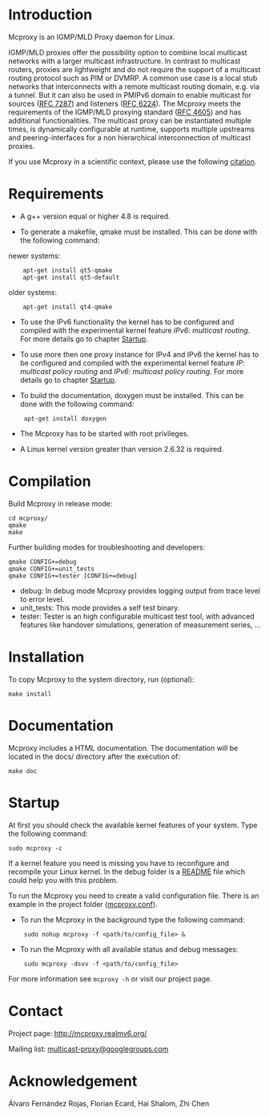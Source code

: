 Introduction
============
Mcproxy is an IGMP/MLD Proxy daemon for Linux.

IGMP/MLD proxies offer the possibility option to combine local multicast
networks with a larger multicast infrastructure. In contrast to multicast
routers, proxies are lightweight and do not require the support of a multicast
routing protocol such as PIM or DVMRP. A common use case is a local stub
networks that interconnects with a remote multicast routing domain, e.g. via a
tunnel. But it can also be used in PMIPv6 domain to enable multicast for
sources
([RFC 7287](http://tools.ietf.org/html/rfc7287))
and listeners ([RFC 6224](http://tools.ietf.org/html/rfc6224)). The Mcproxy
meets the requirements of the IGMP/MLD proxying standard ([RFC
        4605](http://tools.ietf.org/html/rfc4605)) and has additional
functionalities.  The multicast proxy can be instantiated multiple times, is
dynamically configurable at runtime, supports multiple upstreams and
peering-interfaces for a non hierarchical interconnection of multicast proxies.

If you use Mcproxy in a scientific context, please use the following [citation](http://inet.cpt.haw-hamburg.de/publications/sww-pmpps-14.html).

Requirements
============
*  A g++ version equal or higher 4.8 is required.

*  To generate a makefile, qmake must be installed. This can be done with the
following command:
  
  newer systems: 

        apt-get install qt5-qmake
        apt-get install qt5-default

  older systems: 

        apt-get install qt4-qmake

*  To use the IPv6 functionality the kernel has to be configured and compiled
with the experimental kernel feature _IPv6: multicast routing_.  For more
details go to chapter [Startup](#startup).

*  To use more then one proxy instance for IPv4 and IPv6 the kernel has to  be
configured and compiled with the experimental kernel feature _IP: multicast
policy routing_ and _IPv6: multicast policy routing_.  For more details go to
chapter [Startup](#startup).

*  To build the documentation, doxygen must be installed. This can be done with
the following command:

        apt-get install doxygen

*  The Mcproxy has to be started with root privileges.

*  A Linux kernel version greater than version 2.6.32 is required.


Compilation
===========
Build Mcproxy in release mode:

    cd mcproxy/
    qmake 
    make

Further building modes for troubleshooting and developers:

    qmake CONFIG+=debug
    qmake CONFIG+=unit_tests
    qmake CONFIG+=tester [CONFIG+=debug]

* debug: In debug mode Mcproxy provides logging output from trace level to error level. 
* unit_tests: This mode provides a self test binary. 
* tester: Tester is an high configurable multicast test tool, with advanced features like handover simulations, generation of measurement series, ...

Installation
============
To copy Mcproxy to the system directory, run (optional):

    make install


Documentation
=============
Mcproxy includes a HTML documentation. The documentation will be located in the
docs/ directory after the execution of:

    make doc


Startup
=======
At first you should check the available kernel features of your system. Type
the following command:

    sudo mcproxy -c
   
If a kernel feature you need is missing you have to reconfigure and recompile
your Linux kernel. In the debug folder is a [README](debug/README.md#kernel) file
which could help you with this problem.

To run the Mcproxy you need to create a valid configuration file.  There is an
example in the project folder ([mcproxy.conf](mcproxy/mcproxy.conf)).

*  To run the Mcproxy in the background type the following command:

        sudo nohup mcproxy -f <path/to/config_file> &

*  To run the Mcproxy with all available status and debug messages:

        sudo mcproxy -dsvv -f <path/to/config_file>

For more information see `mcproxy -h` or visit our project page.


Contact
=======
Project page: http://mcproxy.realmv6.org/

Mailing list: multicast-proxy@googlegroups.com


Acknowledgement
===============
Álvaro Fernández Rojas, 
Florian Ecard,
Hai Shalom,
Zhi Chen

